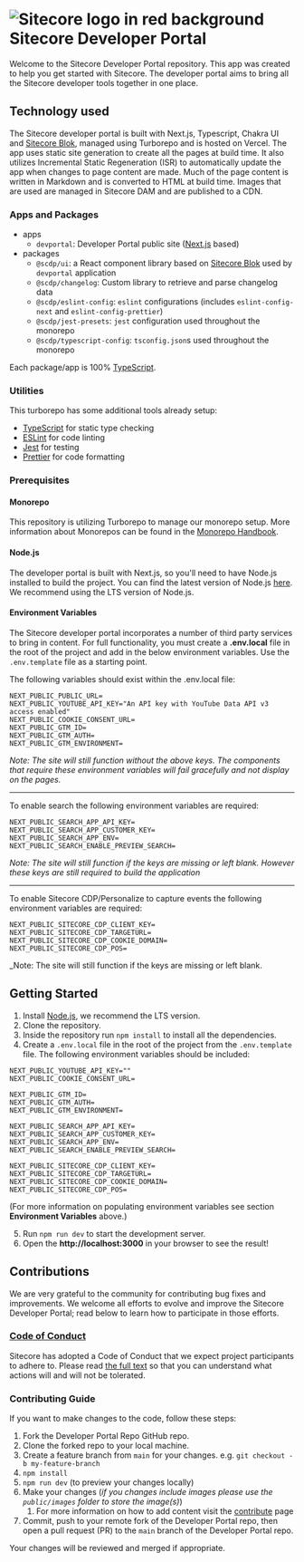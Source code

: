 # ![Sitecore logo in red background](https://github.com/Sitecore/developer-portal/raw/main/apps/devportal/public/favicon-32x32.png) Sitecore Developer Portal

Welcome to the Sitecore Developer Portal repository. This app was created to help you get started with Sitecore. The developer portal aims to bring all the Sitecore developer tools together in one place.

## Technology used

The Sitecore developer portal is built with Next.js, Typescript, Chakra UI and [Sitecore Blok](https://blok.sitecore.com), managed using Turborepo and is hosted on Vercel. The app uses static site generation to create all the pages at build time. It also utilizes Incremental Static Regeneration (ISR) to automatically update the app when changes to page content are made. Much of the page content is written in Markdown and is converted to HTML at build time. Images that are used are managed in Sitecore DAM and are published to a CDN.

### Apps and Packages

- apps
  - `devportal`: Developer Portal public site ([Next.js](https://nextjs.org/) based)
- packages
  - `@scdp/ui`: a React component library based on [Sitecore Blok](https://blok.sitecore.com) used by `devportal` application
  - `@scdp/changelog`: Custom library to retrieve and parse changelog data
  - `@scdp/eslint-config`: `eslint` configurations (includes `eslint-config-next` and `eslint-config-prettier`)
  - `@scdp/jest-presets`: `jest` configuration used throughout the monorepo
  - `@scdp/typescript-config`: `tsconfig.json`s used throughout the monorepo

Each package/app is 100% [TypeScript](https://www.typescriptlang.org/).

### Utilities

This turborepo has some additional tools already setup:

- [TypeScript](https://www.typescriptlang.org/) for static type checking
- [ESLint](https://eslint.org/) for code linting
- [Jest](https://jestjs.io/) for testing
- [Prettier](https://prettier.io) for code formatting

### Prerequisites

#### Monorepo

This repository is utilizing Turborepo to manage our monorepo setup. More information about Monorepos can be found in the [Monorepo Handbook](https://turbo.build/repo/docs/handbook).

#### Node.js

The developer portal is built with Next.js, so you'll need to have Node.js installed to build the project. You can find the latest version of Node.js [here](https://nodejs.org/en/). We recommend using the LTS version of Node.js.

#### Environment Variables

The Sitecore developer portal incorporates a number of third party services to bring in content. For full functionality, you must create a **.env.local** file in the root of the project and add in the below environment variables. Use the `.env.template` file as a starting point.

The following variables should exist within the .env.local file:

```
NEXT_PUBLIC_PUBLIC_URL=
NEXT_PUBLIC_YOUTUBE_API_KEY="An API key with YouTube Data API v3 access enabled"
NEXT_PUBLIC_COOKIE_CONSENT_URL=
NEXT_PUBLIC_GTM_ID=
NEXT_PUBLIC_GTM_AUTH=
NEXT_PUBLIC_GTM_ENVIRONMENT=
```

_Note: The site will still function without the above keys. The components that require these environment variables will fail gracefully and not display on the pages._

---

To enable search the following environment variables are required:

```
NEXT_PUBLIC_SEARCH_APP_API_KEY=
NEXT_PUBLIC_SEARCH_APP_CUSTOMER_KEY=
NEXT_PUBLIC_SEARCH_APP_ENV=
NEXT_PUBLIC_SEARCH_ENABLE_PREVIEW_SEARCH=
```

_Note: The site will still function if the keys are missing or left blank. However these keys are still required to build the application_

---

To enable Sitecore CDP/Personalize to capture events the following environment variables are required:

```
NEXT_PUBLIC_SITECORE_CDP_CLIENT_KEY=
NEXT_PUBLIC_SITECORE_CDP_TARGETURL=
NEXT_PUBLIC_SITECORE_CDP_COOKIE_DOMAIN=
NEXT_PUBLIC_SITECORE_CDP_POS=
```

\_Note: The site will still function if the keys are missing or left blank.

## Getting Started

1. Install [Node.js](https://nodejs.org/en/), we recommend the LTS version.
2. Clone the repository.
3. Inside the repository run `npm install` to install all the dependencies.
4. Create a `.env.local` file in the root of the project from the `.env.template` file. The following environment variables should be included:

```
NEXT_PUBLIC_YOUTUBE_API_KEY=""
NEXT_PUBLIC_COOKIE_CONSENT_URL=

NEXT_PUBLIC_GTM_ID=
NEXT_PUBLIC_GTM_AUTH=
NEXT_PUBLIC_GTM_ENVIRONMENT=

NEXT_PUBLIC_SEARCH_APP_API_KEY=
NEXT_PUBLIC_SEARCH_APP_CUSTOMER_KEY=
NEXT_PUBLIC_SEARCH_APP_ENV=
NEXT_PUBLIC_SEARCH_ENABLE_PREVIEW_SEARCH=

NEXT_PUBLIC_SITECORE_CDP_CLIENT_KEY=
NEXT_PUBLIC_SITECORE_CDP_TARGETURL=
NEXT_PUBLIC_SITECORE_CDP_COOKIE_DOMAIN=
NEXT_PUBLIC_SITECORE_CDP_POS=
```

(For more information on populating environment variables see section **Environment Variables** above.)

5.  Run `npm run dev` to start the development server.
6.  Open the **http://localhost:3000** in your browser to see the result!

## Contributions

We are very grateful to the community for contributing bug fixes and improvements. We welcome all efforts to evolve and improve the Sitecore Developer Portal; read below to learn how to participate in those efforts.

### [Code of Conduct](https://github.com/Sitecore/developer-portal/blob/main/apps/devportal/CODE_OF_CONDUCT.md)

Sitecore has adopted a Code of Conduct that we expect project participants to adhere to. Please read [the full text](https://github.com/Sitecore/developer-portal/blob/main/apps/devportal/CODE_OF_CONDUCT.md) so that you can understand what actions will and will not be tolerated.

### Contributing Guide

If you want to make changes to the code, follow these steps:

1. Fork the Developer Portal Repo GitHub repo.
2. Clone the forked repo to your local machine.
3. Create a feature branch from `main` for your changes. e.g. `git checkout -b my-feature-branch`
4. `npm install`
5. `npm run dev` (to preview your changes locally)
6. Make your changes (_if you changes include images please use the `public/images` folder to store the image(s)_)
   1. For more information on how to add content visit the [contribute](https://developers.sitecore.com/contribute) page
7. Commit, push to your remote fork of the Developer Portal repo, then open a pull request (PR) to the `main` branch of the Developer Portal repo.

Your changes will be reviewed and merged if appropriate.

